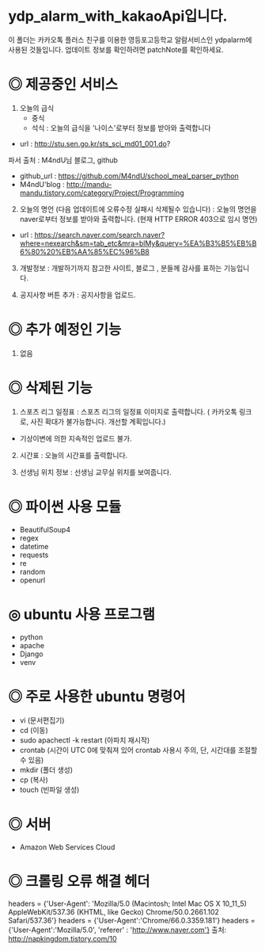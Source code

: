# ydp_alarm_with_kakaoApi입니다.

이 폴더는 카카오톡 플러스 친구를 이용한 영등포고등학교 알람서비스인 ydpalarm에 사용된 것들입니다.
업데이트 정보를 확인하려면 patchNote를 확인하세요.

# ◎ 제공중인 서비스
1. 오늘의 급식
	- 중식
	- 석식
: 오늘의 급식을 '나이스'로부터 정보를 받아와 출력합니다
- url : http://stu.sen.go.kr/sts_sci_md01_001.do?

파서 출처 : M4ndU님 블로그, github
- github_url : https://github.com/M4ndU/school_meal_parser_python
- M4ndU'blog : http://mandu-mandu.tistory.com/category/Project/Programming

2. 오늘의 명언 (다음 업데이트에 오류수정 실패시 삭제될수 있습니다)
: 오늘의 명언을 naver로부터 정보를 받아와 출력합니다. (현재 HTTP ERROR 403으로 임시 명언)
- url : https://search.naver.com/search.naver?where=nexearch&sm=tab_etc&mra=blMy&query=%EA%B3%B5%EB%B6%80%20%EB%AA%85%EC%96%B8

3. 개발정보
: 개발하기까지 참고한 사이트, 블로그 , 분들께 감사를 표하는 기능입니다.

4. 공지사항 버튼 추가
: 공지사항을 업로드. 

# ◎ 추가 예정인 기능
1. 없음

# ◎ 삭제된 기능
1. 스포츠 리그 일정표
: 스포츠 리그의 일정표 이미지로 출력합니다. ( 카카오톡 링크로, 사진 확대가 불가능합니다. 개선할 계획입니다.)
- 기상이변에 의한 지속적인 업로드 불가.
2. 시간표
: 오늘의 시간표를 출력합니다.

3. 선생님 위치 정보
: 선생님 교무실 위치를 보여줍니다.

# ◎ 파이썬 사용 모듈
- BeautifulSoup4
- regex
- datetime
- requests
- re
- random
- openurl

# ◎ ubuntu 사용 프로그램
- python
- apache
- Django
- venv

# ◎ 주로 사용한 ubuntu 명령어
- vi (문서편집기)
- cd (이동)
- sudo apachectl -k restart (아파치 재시작)
- crontab (시간이 UTC 0에 맞춰져 있어 crontab 사용시 주의, 단, 시간대를 조절할수 있음)
- mkdir (폴더 생성)
- cp (복사)
- touch (빈파일 생성)

# ◎ 서버
- Amazon Web Services Cloud

# ◎ 크롤링 오류 해결 헤더
headers = {'User-Agent': 'Mozilla/5.0 (Macintosh; Intel Mac OS X 10_11_5) AppleWebKit/537.36 (KHTML, like Gecko) Chrome/50.0.2661.102 Safari/537.36'}
headers = {'User-Agent':'Chrome/66.0.3359.181'}
headers = {'User-Agent':'Mozilla/5.0', 'referer' : 'http://www.naver.com'}
출처: http://napkingdom.tistory.com/10
